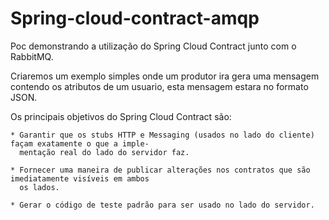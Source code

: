 # Spring-cloud-contract-amqp

Poc demonstrando a utilização do Spring Cloud Contract junto com o RabbitMQ.

Criaremos um exemplo simples onde um produtor ira gera uma mensagem contendo os atributos de um usuario, esta mensagem estara no formato JSON.

Os principais objetivos do Spring Cloud Contract são:

    * Garantir que os stubs HTTP e Messaging (usados no lado do cliente) façam exatamente o que a imple- 
      mentação real do lado do servidor faz.

    * Fornecer uma maneira de publicar alterações nos contratos que são imediatamente visíveis em ambos
      os lados.

    * Gerar o código de teste padrão para ser usado no lado do servidor.

